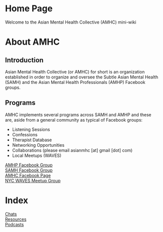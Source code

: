 # Home Page
Welcome to the Asian Mental Health Collective (AMHC) mini-wiki

# About AMHC
## Introduction
Asian Mental Health Collective (or AMHC) for short is an organization established in order to organize and oversee the Subtle Asian Mental Health (SAMH) and the Asian Mental Health Professionals (AMHP) Facebook groups.

## Programs
AMHC implements several programs across SAMH and AMHP and these are, aside from a general community as typical of Facebook groups:

- Listening Sessions
- Confessions
- Therapist Database
- Networking Opportunities
- Collaborations (please email asianmhc [at] gmail [dot] com)
- Local Meetups (WAVES)

[AMHP Facebook Group](https://www.facebook.com/groups/amhprofessionals/)  
[SAMH Facebook Group](https://www.facebook.com/groups/subtleasianmentalhealth/)  
[AMHC Facebook Page](https://www.facebook.com/asianmentalhealthcollective/)  
[NYC WAVES Meetup Group](https://www.meetup.com/NYC-WAVES/)

# Index
[Chats](chats)  
[Resources](resources)  
[Podcasts](podcasts)